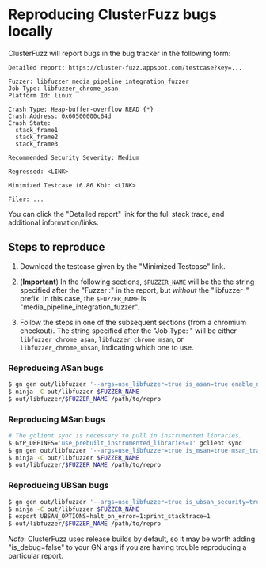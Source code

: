 # Reproducing ClusterFuzz bugs locally

ClusterFuzz will report bugs in the bug tracker in the following form:

```
Detailed report: https://cluster-fuzz.appspot.com/testcase?key=...

Fuzzer: libfuzzer_media_pipeline_integration_fuzzer
Job Type: libfuzzer_chrome_asan
Platform Id: linux

Crash Type: Heap-buffer-overflow READ {*}
Crash Address: 0x60500000c64d
Crash State:
  stack_frame1
  stack_frame2
  stack_frame3

Recommended Security Severity: Medium

Regressed: <LINK>

Minimized Testcase (6.86 Kb): <LINK>

Filer: ...
```

You can click the "Detailed report" link for the full stack trace, and
additional information/links.

## Steps to reproduce

1. Download the testcase given by the "Minimized Testcase" link.

2. (**Important**) In the following sections, `$FUZZER_NAME` will be the the
   string specified after the "Fuzzer :" in the report, but *without* the
   "libfuzzer_" prefix. In this case, the `$FUZZER_NAME` is
   "media_pipeline_integration_fuzzer".

3. Follow the steps in one of the subsequent sections (from a chromium
   checkout).  The string specified after the "Job Type: " will be either
   `libfuzzer_chrome_asan`, `libfuzzer_chrome_msan`, or
   `libfuzzer_chrome_ubsan`, indicating which one to use.

### Reproducing ASan bugs

```bash
$ gn gen out/libfuzzer '--args=use_libfuzzer=true is_asan=true enable_nacl=false proprietary_codecs=true'
$ ninja -C out/libfuzzer $FUZZER_NAME
$ out/libfuzzer/$FUZZER_NAME /path/to/repro
```

### Reproducing MSan bugs

```bash
# The gclient sync is necessary to pull in instrumented libraries.
$ GYP_DEFINES='use_prebuilt_instrumented_libraries=1' gclient sync
$ gn gen out/libfuzzer '--args=use_libfuzzer=true is_msan=true msan_track_origins=2 use_prebuilt_instrumented_libraries=true enable_nacl=false proprietary_codecs=true'
$ ninja -C out/libfuzzer $FUZZER_NAME
$ out/libfuzzer/$FUZZER_NAME /path/to/repro
```

### Reproducing UBSan bugs

```bash
$ gn gen out/libfuzzer '--args=use_libfuzzer=true is_ubsan_security=true enable_nacl=false proprietary_codecs=true'
$ ninja -C out/libfuzzer $FUZZER_NAME
$ export UBSAN_OPTIONS=halt_on_error=1:print_stacktrace=1
$ out/libfuzzer/$FUZZER_NAME /path/to/repro
```

*Note*: ClusterFuzz uses release builds by default, so it may be worth adding
"is_debug=false" to your GN args if you are having trouble reproducing a
particular report.
